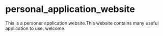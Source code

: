 # personal_application_website
This is a personer application website.This website contains many useful application to use, welcome.
